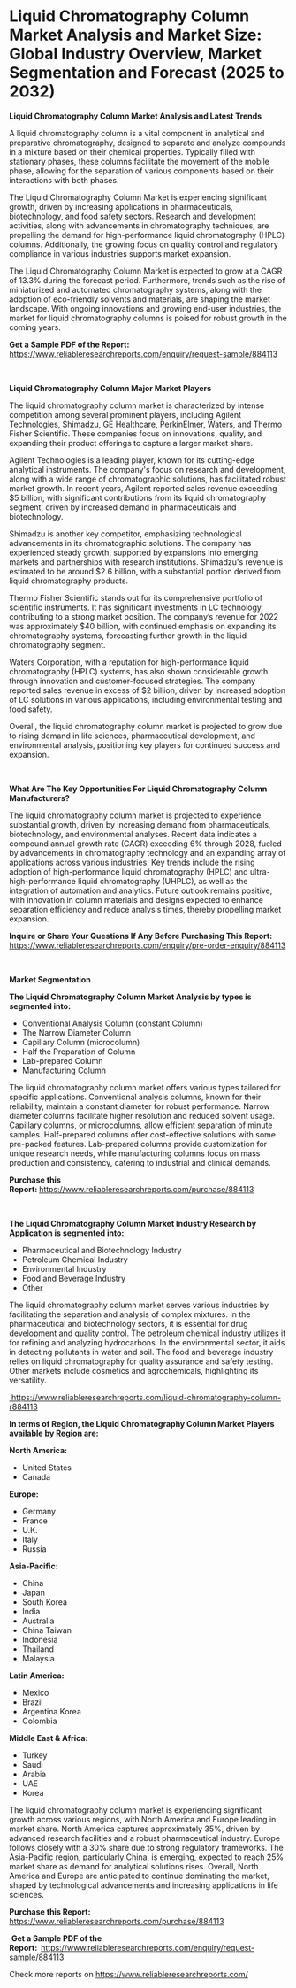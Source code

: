 <p><h1>Liquid Chromatography Column Market Analysis and Market Size: Global Industry Overview, Market Segmentation and Forecast (2025 to 2032)</h1></p><p><strong>Liquid Chromatography Column Market Analysis and Latest Trends</strong></p>
<p><p>A liquid chromatography column is a vital component in analytical and preparative chromatography, designed to separate and analyze compounds in a mixture based on their chemical properties. Typically filled with stationary phases, these columns facilitate the movement of the mobile phase, allowing for the separation of various components based on their interactions with both phases.</p><p>The Liquid Chromatography Column Market is experiencing significant growth, driven by increasing applications in pharmaceuticals, biotechnology, and food safety sectors. Research and development activities, along with advancements in chromatography techniques, are propelling the demand for high-performance liquid chromatography (HPLC) columns. Additionally, the growing focus on quality control and regulatory compliance in various industries supports market expansion.</p><p>The Liquid Chromatography Column Market is expected to grow at a CAGR of 13.3% during the forecast period. Furthermore, trends such as the rise of miniaturized and automated chromatography systems, along with the adoption of eco-friendly solvents and materials, are shaping the market landscape. With ongoing innovations and growing end-user industries, the market for liquid chromatography columns is poised for robust growth in the coming years.</p></p>
<p><strong>Get a Sample PDF of the Report:&nbsp;</strong> <a href="https://www.reliableresearchreports.com/enquiry/request-sample/884113?utm_campaign=3309&utm_medium=2&utm_source=Github&utm_content=ia&utm_term=08042025&utm_id=liquid-chromatography-column">https://www.reliableresearchreports.com/enquiry/request-sample/884113</a></p>
<p>&nbsp;</p>
<p><strong>Liquid Chromatography Column Major Market Players</strong></p>
<p><p>The liquid chromatography column market is characterized by intense competition among several prominent players, including Agilent Technologies, Shimadzu, GE Healthcare, PerkinElmer, Waters, and Thermo Fisher Scientific. These companies focus on innovations, quality, and expanding their product offerings to capture a larger market share.</p><p>Agilent Technologies is a leading player, known for its cutting-edge analytical instruments. The company's focus on research and development, along with a wide range of chromatographic solutions, has facilitated robust market growth. In recent years, Agilent reported sales revenue exceeding $5 billion, with significant contributions from its liquid chromatography segment, driven by increased demand in pharmaceuticals and biotechnology.</p><p>Shimadzu is another key competitor, emphasizing technological advancements in its chromatographic solutions. The company has experienced steady growth, supported by expansions into emerging markets and partnerships with research institutions. Shimadzu's revenue is estimated to be around $2.6 billion, with a substantial portion derived from liquid chromatography products.</p><p>Thermo Fisher Scientific stands out for its comprehensive portfolio of scientific instruments. It has significant investments in LC technology, contributing to a strong market position. The company’s revenue for 2022 was approximately $40 billion, with continued emphasis on expanding its chromatography systems, forecasting further growth in the liquid chromatography segment.</p><p>Waters Corporation, with a reputation for high-performance liquid chromatography (HPLC) systems, has also shown considerable growth through innovation and customer-focused strategies. The company reported sales revenue in excess of $2 billion, driven by increased adoption of LC solutions in various applications, including environmental testing and food safety.</p><p>Overall, the liquid chromatography column market is projected to grow due to rising demand in life sciences, pharmaceutical development, and environmental analysis, positioning key players for continued success and expansion.</p></p>
<p>&nbsp;</p>
<p><strong>What Are The Key Opportunities For Liquid Chromatography Column Manufacturers?</strong></p>
<p><p>The liquid chromatography column market is projected to experience substantial growth, driven by increasing demand from pharmaceuticals, biotechnology, and environmental analyses. Recent data indicates a compound annual growth rate (CAGR) exceeding 6% through 2028, fueled by advancements in chromatography technology and an expanding array of applications across various industries. Key trends include the rising adoption of high-performance liquid chromatography (HPLC) and ultra-high-performance liquid chromatography (UHPLC), as well as the integration of automation and analytics. Future outlook remains positive, with innovation in column materials and designs expected to enhance separation efficiency and reduce analysis times, thereby propelling market expansion.</p></p>
<p><strong>Inquire or Share Your Questions If Any Before Purchasing This Report:</strong> <a href="https://www.reliableresearchreports.com/enquiry/pre-order-enquiry/884113?utm_campaign=3309&utm_medium=2&utm_source=Github&utm_content=ia&utm_term=08042025&utm_id=liquid-chromatography-column">https://www.reliableresearchreports.com/enquiry/pre-order-enquiry/884113</a></p>
<p>&nbsp;</p>
<p><strong>Market Segmentation</strong></p>
<p><strong>The Liquid Chromatography Column Market Analysis by types is segmented into:</strong></p>
<p><ul><li>Conventional Analysis Column (constant Column)</li><li>The Narrow Diameter Column</li><li>Capillary Column (microcolumn)</li><li>Half the Preparation of Column</li><li>Lab-prepared Column</li><li>Manufacturing Column</li></ul></p>
<p><p>The liquid chromatography column market offers various types tailored for specific applications. Conventional analysis columns, known for their reliability, maintain a constant diameter for robust performance. Narrow diameter columns facilitate higher resolution and reduced solvent usage. Capillary columns, or microcolumns, allow efficient separation of minute samples. Half-prepared columns offer cost-effective solutions with some pre-packed features. Lab-prepared columns provide customization for unique research needs, while manufacturing columns focus on mass production and consistency, catering to industrial and clinical demands.</p></p>
<p><strong>Purchase this Report:&nbsp;</strong><a href="https://www.reliableresearchreports.com/purchase/884113?utm_campaign=3309&utm_medium=2&utm_source=Github&utm_content=ia&utm_term=08042025&utm_id=liquid-chromatography-column">https://www.reliableresearchreports.com/purchase/884113</a></p>
<p>&nbsp;</p>
<p><strong>The Liquid Chromatography Column Market Industry Research by Application is segmented into:</strong></p>
<p><ul><li>Pharmaceutical and Biotechnology Industry</li><li>Petroleum Chemical Industry</li><li>Environmental Industry</li><li>Food and Beverage Industry</li><li>Other</li></ul></p>
<p><p>The liquid chromatography column market serves various industries by facilitating the separation and analysis of complex mixtures. In the pharmaceutical and biotechnology sectors, it is essential for drug development and quality control. The petroleum chemical industry utilizes it for refining and analyzing hydrocarbons. In the environmental sector, it aids in detecting pollutants in water and soil. The food and beverage industry relies on liquid chromatography for quality assurance and safety testing. Other markets include cosmetics and agrochemicals, highlighting its versatility.</p></p>
<p><a href="https://www.reliableresearchreports.com/liquid-chromatography-column-r884113?utm_campaign=3309&utm_medium=2&utm_source=Github&utm_content=ia&utm_term=08042025&utm_id=liquid-chromatography-column">&nbsp;https://www.reliableresearchreports.com/liquid-chromatography-column-r884113</a></p>
<p><strong>In terms of Region, the Liquid Chromatography Column Market Players available by Region are:</strong></p>
<p>
    <p> <strong> North America: </strong>
        <ul>
            <li>United States</li>
            <li>Canada</li>
        </ul>
        </p> 
    <p> <strong> Europe: </strong>
        <ul>
            <li>Germany</li>
            <li>France</li>
            <li>U.K.</li>
            <li>Italy</li>
            <li>Russia</li>
        </ul>
        </p> 
    <p> <strong> Asia-Pacific: </strong>
        <ul>
            <li>China</li>
            <li>Japan</li>
            <li>South Korea</li>
            <li>India</li>
            <li>Australia</li>
            <li>China Taiwan</li>
            <li>Indonesia</li>
            <li>Thailand</li>
            <li>Malaysia</li>
        </ul>
        </p> 
    <p> <strong> Latin America: </strong>
        <ul>
            <li>Mexico</li>
            <li>Brazil</li>
            <li>Argentina Korea</li>
            <li>Colombia</li>
        </ul>
        </p> 
    <p> <strong> Middle East & Africa: </strong>
        <ul>
            <li>Turkey</li>
            <li>Saudi</li>
            <li>Arabia</li>
            <li>UAE</li>
            <li>Korea</li>
        </ul>
    </p>
    </p>
<p><p>The liquid chromatography column market is experiencing significant growth across various regions, with North America and Europe leading in market share. North America captures approximately 35%, driven by advanced research facilities and a robust pharmaceutical industry. Europe follows closely with a 30% share due to strong regulatory frameworks. The Asia-Pacific region, particularly China, is emerging, expected to reach 25% market share as demand for analytical solutions rises. Overall, North America and Europe are anticipated to continue dominating the market, shaped by technological advancements and increasing applications in life sciences.</p></p>
<p><strong>Purchase this Report: </strong><a href="https://www.reliableresearchreports.com/purchase/884113?utm_campaign=3309&utm_medium=2&utm_source=Github&utm_content=ia&utm_term=08042025&utm_id=liquid-chromatography-column">https://www.reliableresearchreports.com/purchase/884113</a></p>
<p>&nbsp;<strong>Get a Sample PDF of the Report:&nbsp;&nbsp;</strong><a href="https://www.reliableresearchreports.com/enquiry/request-sample/884113?utm_campaign=3309&utm_medium=2&utm_source=Github&utm_content=ia&utm_term=08042025&utm_id=liquid-chromatography-column">https://www.reliableresearchreports.com/enquiry/request-sample/884113</a></p>
<p><strong></strong></p>
<p>Check more reports on <a href="https://www.reliableresearchreports.com/?utm_campaign=3309&utm_medium=2&utm_source=Github&utm_content=ia&utm_term=08042025&utm_id=liquid-chromatography-column">https://www.reliableresearchreports.com/</a></p>